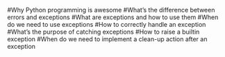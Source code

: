 #Why Python programming is awesome
#What’s the difference between errors and exceptions
#What are exceptions and how to use them
#When do we need to use exceptions
#How to correctly handle an exception
#What’s the purpose of catching exceptions
#How to raise a builtin exception
#When do we need to implement a clean-up action after an exception
